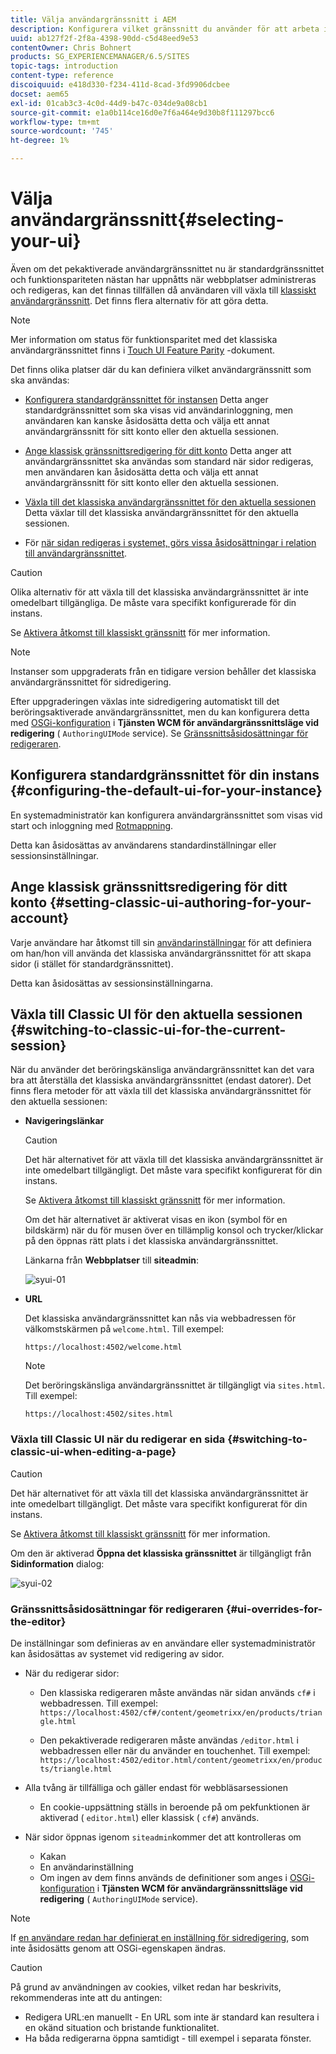 ```yaml
---
title: Välja användargränssnitt i AEM
description: Konfigurera vilket gränssnitt du använder för att arbeta i AEM.
uuid: ab127f2f-2f8a-4398-90dd-c5d48eed9e53
contentOwner: Chris Bohnert
products: SG_EXPERIENCEMANAGER/6.5/SITES
topic-tags: introduction
content-type: reference
discoiquuid: e418d330-f234-411d-8cad-3fd9906dcbee
docset: aem65
exl-id: 01cab3c3-4c0d-44d9-b47c-034de9a08cb1
source-git-commit: e1a0b114ce16d0e7f6a464e9d30b8f111297bcc6
workflow-type: tm+mt
source-wordcount: '745'
ht-degree: 1%

---
```


# Välja användargränssnitt{#selecting-your-ui}

Även om det pekaktiverade användargränssnittet nu är standardgränssnittet och funktionspariteten nästan har uppnåtts när webbplatser administreras och redigeras, kan det finnas tillfällen då användaren vill växla till [klassiskt användargränssnitt](/help/sites-classic-ui-authoring/classicui.md). Det finns flera alternativ för att göra detta.

>[!NOTE]
>
>Mer information om status för funktionsparitet med det klassiska användargränssnittet finns i [Touch UI Feature Parity](/help/release-notes/touch-ui-features-status.md) -dokument.

Det finns olika platser där du kan definiera vilket användargränssnitt som ska användas:

* [Konfigurera standardgränssnittet för instansen](#configuring-the-default-ui-for-your-instance)
Detta anger standardgränssnittet som ska visas vid användarinloggning, men användaren kan kanske åsidosätta detta och välja ett annat användargränssnitt för sitt konto eller den aktuella sessionen.

* [Ange klassisk gränssnittsredigering för ditt konto](/help/sites-authoring/select-ui.md#setting-classic-ui-authoring-for-your-account)
Detta anger att användargränssnittet ska användas som standard när sidor redigeras, men användaren kan åsidosätta detta och välja ett annat användargränssnitt för sitt konto eller den aktuella sessionen.

* [Växla till det klassiska användargränssnittet för den aktuella sessionen](#switching-to-classic-ui-for-the-current-session)
Detta växlar till det klassiska användargränssnittet för den aktuella sessionen.

* För [när sidan redigeras i systemet, görs vissa åsidosättningar i relation till användargränssnittet](#ui-overrides-for-the-editor).

>[!CAUTION]
>
>Olika alternativ för att växla till det klassiska användargränssnittet är inte omedelbart tillgängliga. De måste vara specifikt konfigurerade för din instans.
>
>Se [Aktivera åtkomst till klassiskt gränssnitt](/help/sites-administering/enable-classic-ui.md) för mer information.

>[!NOTE]
>
>Instanser som uppgraderats från en tidigare version behåller det klassiska användargränssnittet för sidredigering.
>
>Efter uppgraderingen växlas inte sidredigering automatiskt till det beröringsaktiverade användargränssnittet, men du kan konfigurera detta med [OSGi-konfiguration](/help/sites-deploying/configuring-osgi.md) i **Tjänsten WCM för användargränssnittsläge vid redigering** ( `AuthoringUIMode` service). Se [Gränssnittsåsidosättningar för redigeraren](#ui-overrides-for-the-editor).

## Konfigurera standardgränssnittet för din instans {#configuring-the-default-ui-for-your-instance}

En systemadministratör kan konfigurera användargränssnittet som visas vid start och inloggning med [Rotmappning](/help/sites-deploying/osgi-configuration-settings.md#daycqrootmapping).

Detta kan åsidosättas av användarens standardinställningar eller sessionsinställningar.

## Ange klassisk gränssnittsredigering för ditt konto {#setting-classic-ui-authoring-for-your-account}

Varje användare har åtkomst till sin [användarinställningar](/help/sites-authoring/user-properties.md#userpreferences) för att definiera om han/hon vill använda det klassiska användargränssnittet för att skapa sidor (i stället för standardgränssnittet).

Detta kan åsidosättas av sessionsinställningarna.

## Växla till Classic UI för den aktuella sessionen {#switching-to-classic-ui-for-the-current-session}

När du använder det beröringskänsliga användargränssnittet kan det vara bra att återställa det klassiska användargränssnittet (endast datorer). Det finns flera metoder för att växla till det klassiska användargränssnittet för den aktuella sessionen:

* **Navigeringslänkar**

   >[!CAUTION]
   >
   >Det här alternativet för att växla till det klassiska användargränssnittet är inte omedelbart tillgängligt. Det måste vara specifikt konfigurerat för din instans.
   >
   >
   >Se [Aktivera åtkomst till klassiskt gränssnitt](/help/sites-administering/enable-classic-ui.md) för mer information.

   Om det här alternativet är aktiverat visas en ikon (symbol för en bildskärm) när du för musen över en tillämplig konsol och trycker/klickar på den öppnas rätt plats i det klassiska användargränssnittet.

   Länkarna från **Webbplatser** till **siteadmin**:

   ![syui-01](assets/syui-01.png)

* **URL**

   Det klassiska användargränssnittet kan nås via webbadressen för välkomstskärmen på `welcome.html`. Till exempel:

   `https://localhost:4502/welcome.html`

   >[!NOTE]
   >
   >Det beröringskänsliga användargränssnittet är tillgängligt via `sites.html`. Till exempel:
   >
   >
   >`https://localhost:4502/sites.html`

### Växla till Classic UI när du redigerar en sida {#switching-to-classic-ui-when-editing-a-page}

>[!CAUTION]
>
>Det här alternativet för att växla till det klassiska användargränssnittet är inte omedelbart tillgängligt. Det måste vara specifikt konfigurerat för din instans.
>
>Se [Aktivera åtkomst till klassiskt gränssnitt](/help/sites-administering/enable-classic-ui.md) för mer information.

Om den är aktiverad **Öppna det klassiska gränssnittet** är tillgängligt från **Sidinformation** dialog:

![syui-02](assets/syui-02.png)

### Gränssnittsåsidosättningar för redigeraren {#ui-overrides-for-the-editor}

De inställningar som definieras av en användare eller systemadministratör kan åsidosättas av systemet vid redigering av sidor.

* När du redigerar sidor:

   * Den klassiska redigeraren måste användas när sidan används `cf#` i webbadressen. Till exempel:
      `https://localhost:4502/cf#/content/geometrixx/en/products/triangle.html`

   * Den pekaktiverade redigeraren måste användas `/editor.html` i webbadressen eller när du använder en touchenhet. Till exempel:
      `https://localhost:4502/editor.html/content/geometrixx/en/products/triangle.html`

* Alla tvång är tillfälliga och gäller endast för webbläsarsessionen

   * En cookie-uppsättning ställs in beroende på om pekfunktionen är aktiverad ( `editor.html`) eller klassisk ( `cf#`) används.

* När sidor öppnas igenom `siteadmin`kommer det att kontrolleras om

   * Kakan
   * En användarinställning
   * Om ingen av dem finns används de definitioner som anges i [OSGi-konfiguration](/help/sites-deploying/configuring-osgi.md) i **Tjänsten WCM för användargränssnittsläge vid redigering** ( `AuthoringUIMode` service).

>[!NOTE]
>
>If [en användare redan har definierat en inställning för sidredigering](#settingthedefaultauthoringuiforyouraccount), som inte åsidosätts genom att OSGi-egenskapen ändras.

>[!CAUTION]
>
>På grund av användningen av cookies, vilket redan har beskrivits, rekommenderas inte att du antingen:
>
>* Redigera URL:en manuellt - En URL som inte är standard kan resultera i en okänd situation och bristande funktionalitet.
>* Ha båda redigerarna öppna samtidigt - till exempel i separata fönster.

